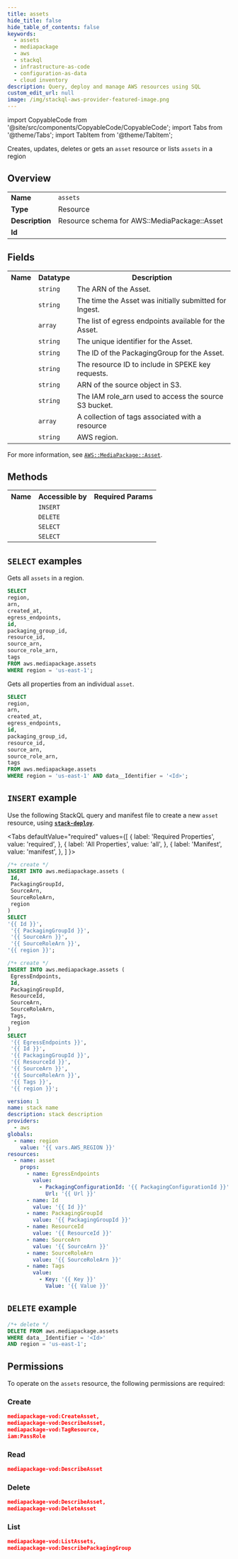 ```yaml
---
title: assets
hide_title: false
hide_table_of_contents: false
keywords:
  - assets
  - mediapackage
  - aws
  - stackql
  - infrastructure-as-code
  - configuration-as-data
  - cloud inventory
description: Query, deploy and manage AWS resources using SQL
custom_edit_url: null
image: /img/stackql-aws-provider-featured-image.png
---
```


import CopyableCode from '@site/src/components/CopyableCode/CopyableCode';
import Tabs from '@theme/Tabs';
import TabItem from '@theme/TabItem';

Creates, updates, deletes or gets an <code>asset</code> resource or lists <code>assets</code> in a region

## Overview
<table>
<tbody>
<tr><td><b>Name</b></td><td><code>assets</code></td></tr>
<tr><td><b>Type</b></td><td>Resource</td></tr>
<tr><td><b>Description</b></td><td>Resource schema for AWS::MediaPackage::Asset</td></tr>
<tr><td><b>Id</b></td><td><CopyableCode code="aws.mediapackage.assets" /></td></tr>
</tbody>
</table>

## Fields
<table>
<tbody>
<tr><th>Name</th><th>Datatype</th><th>Description</th></tr><tr><td><CopyableCode code="arn" /></td><td><code>string</code></td><td>The ARN of the Asset.</td></tr>
<tr><td><CopyableCode code="created_at" /></td><td><code>string</code></td><td>The time the Asset was initially submitted for Ingest.</td></tr>
<tr><td><CopyableCode code="egress_endpoints" /></td><td><code>array</code></td><td>The list of egress endpoints available for the Asset.</td></tr>
<tr><td><CopyableCode code="id" /></td><td><code>string</code></td><td>The unique identifier for the Asset.</td></tr>
<tr><td><CopyableCode code="packaging_group_id" /></td><td><code>string</code></td><td>The ID of the PackagingGroup for the Asset.</td></tr>
<tr><td><CopyableCode code="resource_id" /></td><td><code>string</code></td><td>The resource ID to include in SPEKE key requests.</td></tr>
<tr><td><CopyableCode code="source_arn" /></td><td><code>string</code></td><td>ARN of the source object in S3.</td></tr>
<tr><td><CopyableCode code="source_role_arn" /></td><td><code>string</code></td><td>The IAM role_arn used to access the source S3 bucket.</td></tr>
<tr><td><CopyableCode code="tags" /></td><td><code>array</code></td><td>A collection of tags associated with a resource</td></tr>
<tr><td><CopyableCode code="region" /></td><td><code>string</code></td><td>AWS region.</td></tr>
</tbody>
</table>

For more information, see <a href="https://docs.aws.amazon.com/AWSCloudFormation/latest/UserGuide/aws-resource-mediapackage-asset.html"><code>AWS::MediaPackage::Asset</code></a>.

## Methods

<table>
<tbody>
  <tr>
    <th>Name</th>
    <th>Accessible by</th>
    <th>Required Params</th>
  </tr>
  <tr>
    <td><CopyableCode code="create_resource" /></td>
    <td><code>INSERT</code></td>
    <td><CopyableCode code="Id, PackagingGroupId, SourceArn, SourceRoleArn, region" /></td>
  </tr>
  <tr>
    <td><CopyableCode code="delete_resource" /></td>
    <td><code>DELETE</code></td>
    <td><CopyableCode code="data__Identifier, region" /></td>
  </tr>
  <tr>
    <td><CopyableCode code="list_resources" /></td>
    <td><code>SELECT</code></td>
    <td><CopyableCode code="region" /></td>
  </tr>
  <tr>
    <td><CopyableCode code="get_resource" /></td>
    <td><code>SELECT</code></td>
    <td><CopyableCode code="data__Identifier, region" /></td>
  </tr>
</tbody>
</table>

## `SELECT` examples
Gets all <code>assets</code> in a region.
```sql
SELECT
region,
arn,
created_at,
egress_endpoints,
id,
packaging_group_id,
resource_id,
source_arn,
source_role_arn,
tags
FROM aws.mediapackage.assets
WHERE region = 'us-east-1';
```
Gets all properties from an individual <code>asset</code>.
```sql
SELECT
region,
arn,
created_at,
egress_endpoints,
id,
packaging_group_id,
resource_id,
source_arn,
source_role_arn,
tags
FROM aws.mediapackage.assets
WHERE region = 'us-east-1' AND data__Identifier = '<Id>';
```

## `INSERT` example

Use the following StackQL query and manifest file to create a new <code>asset</code> resource, using [__`stack-deploy`__](https://pypi.org/project/stack-deploy/).

<Tabs
    defaultValue="required"
    values={[
      { label: 'Required Properties', value: 'required', },
      { label: 'All Properties', value: 'all', },
      { label: 'Manifest', value: 'manifest', },
    ]
}>
<TabItem value="required">

```sql
/*+ create */
INSERT INTO aws.mediapackage.assets (
 Id,
 PackagingGroupId,
 SourceArn,
 SourceRoleArn,
 region
)
SELECT 
'{{ Id }}',
 '{{ PackagingGroupId }}',
 '{{ SourceArn }}',
 '{{ SourceRoleArn }}',
'{{ region }}';
```
</TabItem>
<TabItem value="all">

```sql
/*+ create */
INSERT INTO aws.mediapackage.assets (
 EgressEndpoints,
 Id,
 PackagingGroupId,
 ResourceId,
 SourceArn,
 SourceRoleArn,
 Tags,
 region
)
SELECT 
 '{{ EgressEndpoints }}',
 '{{ Id }}',
 '{{ PackagingGroupId }}',
 '{{ ResourceId }}',
 '{{ SourceArn }}',
 '{{ SourceRoleArn }}',
 '{{ Tags }}',
 '{{ region }}';
```
</TabItem>
<TabItem value="manifest">

```yaml
version: 1
name: stack name
description: stack description
providers:
  - aws
globals:
  - name: region
    value: '{{ vars.AWS_REGION }}'
resources:
  - name: asset
    props:
      - name: EgressEndpoints
        value:
          - PackagingConfigurationId: '{{ PackagingConfigurationId }}'
            Url: '{{ Url }}'
      - name: Id
        value: '{{ Id }}'
      - name: PackagingGroupId
        value: '{{ PackagingGroupId }}'
      - name: ResourceId
        value: '{{ ResourceId }}'
      - name: SourceArn
        value: '{{ SourceArn }}'
      - name: SourceRoleArn
        value: '{{ SourceRoleArn }}'
      - name: Tags
        value:
          - Key: '{{ Key }}'
            Value: '{{ Value }}'

```
</TabItem>
</Tabs>

## `DELETE` example

```sql
/*+ delete */
DELETE FROM aws.mediapackage.assets
WHERE data__Identifier = '<Id>'
AND region = 'us-east-1';
```

## Permissions

To operate on the <code>assets</code> resource, the following permissions are required:

### Create
```json
mediapackage-vod:CreateAsset,
mediapackage-vod:DescribeAsset,
mediapackage-vod:TagResource,
iam:PassRole
```

### Read
```json
mediapackage-vod:DescribeAsset
```

### Delete
```json
mediapackage-vod:DescribeAsset,
mediapackage-vod:DeleteAsset
```

### List
```json
mediapackage-vod:ListAssets,
mediapackage-vod:DescribePackagingGroup
```
